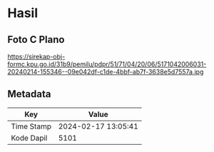 # Hasil

## Foto C Plano

https://sirekap-obj-formc.kpu.go.id/31b9/pemilu/pdpr/51/71/04/20/06/5171042006031-20240214-155346--09e042df-c1de-4bbf-ab7f-3638e5d7557a.jpg


## Metadata

| Key        | Value               |
| ---------- | ------------------- |
| Time Stamp | 2024-02-17 13:05:41 |
| Kode Dapil | 5101                |



